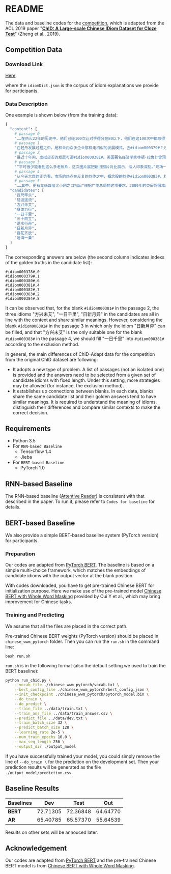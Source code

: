 # README

The data and baseline codes for the [competition](https://biendata.com/competition/idiom/), which is adapted from the ACL 2019 paper "**[ChID: A Large-scale Chinese IDiom Dataset for Cloze Test](https://www.aclweb.org/anthology/P19-1075)**" (Zheng et al., 2019).

## Competition Data

### Download Link

[Here](https://drive.google.com/drive/folders/1iSfXT2FJy7qfgmjGIMYkTo5rkXJSXocw?usp=sharing).

where the `idiomDict.json` is the corpus of idiom explanations we provide for participants.

### Data Description

One example is shown below (from the training data):

```python
{
  "content": [
    # passage 0
    "……在热火22年的历史中，他们已经100次让对手得分在80以下，他们在这100次中都取得了胜利，今天他们希望能#idiom000378#再进一步。", 
    # passage 1
    "在轻舟发展过程之中，是和业内众多企业那样走相似的发展模式，去#idiom000379#？还是迎难而上，另走一条与众不同之路。诚然，#idiom000380#远比随大流更辛苦，更磨难，更充满风险。但是有一条道理却是显而易见的：那就是水往低处流，随波逐流，永远都只会越走越低。只有创新，只有发展科技，才能强大自己。", 
    # passage 2
    "最近十年间，虚拟货币的发展可谓#idiom000381#。美国著名经济学家林顿·拉鲁什曾预言：到2050年，基于网络的虚拟货币将在某种程度上得到官方承认，成为能够流通的货币。现在看来，这一断言似乎还嫌过于保守……", 
    # passage 3
    "“平时很少能看到这么多老照片，这次图片展把新旧照片对比展示，令人印象深刻。”现场一位参观者对笔者表示，大多数生活在北京的人都能感受到这个城市#idiom000382#的变化，但很少有人能具体说出这些变化，这次的图片展按照区域发展划分，展示了丰富的信息，让人形象感受到了60年来北京的变化和发展。", 
    # passage 4
    "从今天大盘的走势看，市场的热点在反复的炒作之中，概念股的炒作#idiom000383#，权重股走势较为稳健，大盘今日早盘的震荡可以看作是多头关前的蓄势行为。对于后市，大盘今日蓄势震荡后，明日将会在权重和题材股的带领下亮剑冲关。再创反弹新高无悬念。", 
    # passage 5
    "……其中，更有某纸媒借尤小刚之口指出“根据广电总局的这项要求，2009年的荧屏将很难出现#idiom000384#的情况，很多已经制作好的非主旋律题材电视剧想在卫视的黄金时段播出，只能等到2010年了……"],
  "candidates": [
    "百尺竿头", 
    "随波逐流", 
    "方兴未艾", 
    "身体力行", 
    "一日千里", 
    "三十而立", 
    "逆水行舟", 
    "日新月异", 
    "百花齐放", 
    "沧海一粟"
  ]
}
```

The corresponding answers are below (the second column indicates indexs of the golden truths in the candidate list):

```
#idiom000378#,0
#idiom000379#,1
#idiom000380#,6
#idiom000381#,4
#idiom000382#,7
#idiom000383#,2
#idiom000384#,8
```

It can be observed that, for the blank `#idiom000381#` in the passage 2, the three idioms "方兴未艾", "一日千里", "日新月异" in the candidates are all in line with the context and share similar meanings. However, considering the blank `#idiom000382#` in the passage 3 in which only the idiom "日新月异" can be filled, and that "方兴未艾" is the only suitable one for the blank `#idiom000383#` in the passage 4, we should fill "一日千里" into `#idiom000381#` according to the exclusion method.

In general, the main differences of ChID-Adapt data for the competition from the original ChID dataset are following:

- It adopts a new type of problem. A list of passages (not an isolated one) is provided and the answers need to be selected from a given set of candidate idioms with fixed length. Under this setting, more strategies may be allowed (for instance, the exclusion method).
- It establishes up connections between blanks. In each data, blanks share the same candidate list and their golden answers tend to have similar meanings. It is required to understand the meaning of idioms, distinguish their differences and compare similar contexts to make the correct decision.

## Requirements

- Python 3.5
- For  `RNN-based Baseline`
  - Tensorflow 1.4
  - Jieba
- For  `BERT-based Baseline`
  - PyTorch 1.0

## RNN-based Baseline

The RNN-based baseline ([Attentive Reader](https://arxiv.org/abs/1506.03340)) is consistent with that described in the paper. To run it, please refer to `Codes for baseline` for details.

## BERT-based Baseline

We also provide a simple BERT-based baseline system (PyTorch version) for participants.

### Preparation

Our codes are adapted from [PyTorch BERT](https://github.com/huggingface/pytorch-pretrained-BERT). The baseline is based on a simple multi-choice framework, which matches the embeddings of candidate idioms with the output vector at the blank position.

With codes downloaded, you have to get pre-trained Chinese BERT for initialization purpose. Here we make use of the pre-trained model [Chinese BERT with Whole Word Masking](https://github.com/ymcui/Chinese-BERT-wwm#%E4%B8%AD%E6%96%87%E6%A8%A1%E5%9E%8B%E4%B8%8B%E8%BD%BD) provided by Cui Y et al., which may bring improvement for Chinese tasks.

### Training and Predicting

We assume that all the files are placed in the correct path. 

Pre-trained Chinese BERT weights (PyTorch version) should be placed in `chinese_wwm_pytorch` folder. Then you can run the `run.sh` in the command line:

```
bash run.sh
```

`run.sh` is in the following format (also the default setting we used to train the BERT baseline):

```bash
python run_chid.py \
	--vocab_file ./chinese_wwm_pytorch/vocab.txt \
	--bert_config_file ./chinese_wwm_pytorch/bert_config.json \
	--init_checkpoint ./chinese_wwm_pytorch/pytorch_model.bin \
	--do_train \
	--do_predict \
	--train_file ../data/train.txt \
	--train_ans_file ../data/train_answer.csv \
	--predict_file ../data/dev.txt \
	--train_batch_size 32 \
	--predict_batch_size 128 \
	--learning_rate 2e-5 \
	--num_train_epochs 10.0 \
	--max_seq_length 256 \
	--output_dir ./output_model
```

If you have successfully trained your model, you could simply remove the line of `--do_train \` for the prediction on the development set. Then your prediction results will be generated as the file `./output_model/prediction.csv`.

## Baseline Results

| Baselines | Dev      | Test | Out  |
| --------- | -------- | ---- | ---- |
| **BERT**  | 72.71305 | 72.36848    | 64.64770    |
| **AR**    | 65.40785 | 65.57370    | 55.64539    |

Results on other sets will be annouced later.

## Acknowledgement

Our codes are adapted from [PyTorch BERT](https://github.com/huggingface/pytorch-pretrained-BERT) and the pre-trained Chinese BERT model is from [Chinese BERT with Whole Word Masking](https://github.com/ymcui/Chinese-BERT-wwm#%E4%B8%AD%E6%96%87%E6%A8%A1%E5%9E%8B%E4%B8%8B%E8%BD%BD).
